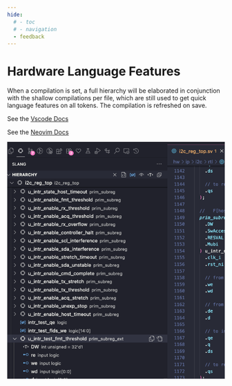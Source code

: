 ```yaml
---
hide:
  # - toc
  # - navigation
  - feedback
---
```


# Hardware Language Features



<div class="grid" markdown>
<div class="grid-item" markdown>

When a compilation is set, a full hierarchy will be elaborated in conjunction with the shallow compilations per file, which are still used to get quick language features on all tokens. The compilation is refreshed on save.

See the [Vscode Docs](./vscode.md)

See the [Neovim Docs](./neovim.md)
</div>
<div class="grid-item" markdown>

![HierarchyView](vscode/HierarchyView.png)

</div>
</div>
